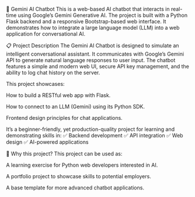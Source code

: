 🤖 Gemini AI Chatbot
This is a web-based AI chatbot that interacts in real-time using Google’s Gemini Generative AI.
The project is built with a Python Flask backend and a responsive Bootstrap-based web interface.
It demonstrates how to integrate a large language model (LLM) into a web application for conversational AI.

📋 Project Description
The Gemini AI Chatbot is designed to simulate an intelligent conversational assistant.
It communicates with Google’s Gemini API to generate natural language responses to user input.
The chatbot features a simple and modern web UI, secure API key management, and the ability to log chat history on the server.

This project showcases:

How to build a RESTful web app with Flask.

How to connect to an LLM (Gemini) using its Python SDK.

Frontend design principles for chat applications.

It’s a beginner-friendly, yet production-quality project for learning and demonstrating skills in:
✅ Backend development
✅ API integration
✅ Web design
✅ AI-powered applications

🌟 Why this project?
This project can be used as:

A learning exercise for Python web developers interested in AI.

A portfolio project to showcase skills to potential employers.

A base template for more advanced chatbot applications.
